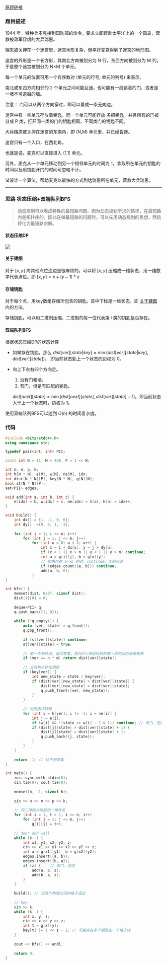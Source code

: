 [原题链接](https://www.acwing.com/problem/content/1133/)

### 题目描述
1944 年，特种兵麦克接到国防部的命令，要求立即赶赴太平洋上的一个孤岛，营救被敌军俘虏的大兵瑞恩。

瑞恩被关押在一个迷宫里，迷宫地形复杂，但幸好麦克得到了迷宫的地形图。

迷宫的外形是一个长方形，其南北方向被划分为 N 行，东西方向被划分为 M 列， 于是整个迷宫被划分为 N×M 个单元。

每一个单元的位置可用一个有序数对 (单元的行号, 单元的列号) 来表示。

南北或东西方向相邻的 2 个单元之间可能互通，也可能有一扇锁着的门，或者是一堵不可逾越的墙。

注意： 门可以从两个方向穿过，即可以看成一条无向边。

迷宫中有一些单元存放着钥匙，同一个单元可能存放 多把钥匙，并且所有的门被分成 P 类，打开同一类的门的钥匙相同，不同类门的钥匙不同。

大兵瑞恩被关押在迷宫的东南角，即 (N,M) 单元里，并已经昏迷。

迷宫只有一个入口，在西北角。

也就是说，麦克可以直接进入 (1,1) 单元。

另外，麦克从一个单元移动到另一个相邻单元的时间为 1，拿取所在单元的钥匙的时间以及用钥匙开门的时间可忽略不计。

试设计一个算法，帮助麦克以最快的方式到达瑞恩所在单元，营救大兵瑞恩。

---

### 思路 状态压缩+双端队列BFS
> 动态规划可以看成特殊的最短路问题。因为动态规划所求的路径，在最短路内是拓扑序的。因此在做最短路的问题时，可以先用动态规划的思想，然后转化为最短路求解。

#### 状态压缩DP
![](https://cdn.acwing.com/media/article/image/2022/08/10/106788_c7d86b3518-666.jpg)

#### 关于建图
对于 $[x,y]$ 向其他点位连边是很麻烦的。可以将 $[x,y]$ 压缩成一维状态，用一维数字代表点位。即 $[x,y]=x+(y-1)*x$

#### 存储钥匙
对于每个点，用key数组存储所包含的钥匙。其中下标是一维状态，即 [关于建图](#_2) 内的方法。

存储钥匙，可以用二进制压缩，二进制的每一位代表第 $i$ 类的钥匙是否存在。

#### 双端队列BFS
根据状态压缩DP的状态计算

- 如果存在钥匙，那么 $dist[ver][state | key] = \min(dist[ver][state|key],dist[ver][state])$。 即当前状态到上一个状态的边权为 $0$。
- 向上下左右四个方向走。
    
    1. 没有门和墙。
    2. 有门，但是有匹配的钥匙。
    
    $dist[next][state]=\min(dist[next][state], dist[ver][state] + 1)$。即当前状态大于上一个状态时，边权为 $1$。

使用双端队列BFS可以达到 $O(n)$ 的时间复杂度。

### 代码
```cpp
#include <bits/stdc++.h>
using namespace std;

typedef pair<int, int> PII;

const int N = 11, M = 400, P = 1 << N;

int n, m, p, k;
int h[N * N], e[M], w[M], ne[M], idx;
int dist[N * N][P], key[N * N], g[N][N];
bool st[N * N][P];
set<PII> edges;

void add(int a, int b, int c) {
    e[idx] = b, w[idx] = c, ne[idx] = h[a], h[a] = idx++;
}

void build() {
    int dx[] = {1, -1, 0, 0};
    int dy[]  ={0, 0, 1, -1};
    
    for (int i = 1; i <= n; i++)
        for (int j = 1; j <= m; j++)
            for (int u = 0; u < 4; u++) {
                int x = i + dx[u], y = j + dy[u];
                if (x < 1 || x > n || y < 1 || y > m) continue;
                int a = g[i][j], b = g[x][y];
                // 如果存在 a->b 的边，continue。否则连边
                if (edges.count({a, b})) continue;
                add(a, b, 0);
            }
}

int bfs() {
    memset(dist, 0x3f, sizeof dist);
    dist[1][0] = 0;
    
    deque<PII> q;
    q.push_back({1, 0});
    
    while (!q.empty()) {
        auto [ver, state] = q.front();
        q.pop_front();
        
        if (st[ver][state]) continue;
        st[ver][state] = true;
        
        // 第一次到终点，返回答案，因为bfs保证找到的第一次到达的是最短路
        if (ver == n * m) return dist[ver][state];
        
        // 当前格子存在钥匙
        if (key[ver]) {
            int new_state = state | key[ver];
            if (dist[ver][new_state] > dist[ver][state]) {
                dist[ver][new_state] = dist[ver][state];
                q.push_front({ver, new_state});
            }
        }
        
        // 向周围点转移
        for (int i = h[ver]; i != -1; i = ne[i]) {
            int j = e[i];
            if (w[i] && !(state >> w[i] - 1 & 1)) continue; // 有门，无匹配钥匙
            if (dist[j][state] > dist[ver][state] + 1) {
                dist[j][state] = dist[ver][state] + 1;
                q.push_back({j, state});
            }
        }
    }
    
    return -1; // 找不到答案
}

int main() {
    ios::sync_with_stdio(0);
    cin.tie(0); cout.tie(0);
    
    memset(h, -1, sizeof h);
    
    cin >> n >> m >> p >> k;
    
    // 将二维的点映射到一维状态
    for (int i = 1, t = 1; i <= n; i++)
        for (int j = 1; j <= m; j++)
            g[i][j] = t++;
    
    // door and wall
    while (k--) {
        int x1, y1, x2, y2, z;
        cin >> x1 >> y1 >> x2 >> y2 >> z;
        int a = g[x1][y1], b = g[x2][y2];
        edges.insert({a, b});
        edges.insert({b, a});
        if (z) {    // 有门，连边
            add(a, b, z);
            add(b, a, z);
        }
    }
    
    build(); // 没有门和墙之间的格子连边
    
    // key
    cin >> k;
    while (k--) {
        int x, y, z;
        cin >> x >> y >> z;
        int t = g[x][y];
        key[t] |= 1 << z - 1; // 可能存在多个钥匙在一个格子内
    }
    
    cout << bfs() << endl;
    
    return 0;
}
```